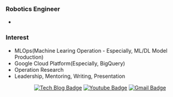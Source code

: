 ### Robotics Engineer
- 

### Interest
- MLOps(Machine Learing Operation - Especially, ML/DL Model Production)
- Google Cloud Platform(Especially, BigQuery)
- Operation Research
- Leadership, Mentoring, Writing, Presentation

<div align=center>
  
[![Tech Blog Badge](http://img.shields.io/badge/-Tech%20blog-black?style=flat-square&logo=github)](https://zzsza.github.io/) 
[![Youtube Badge](https://img.shields.io/badge/Youtube-ff0000?style=flat-square&logo=youtube2)](https://www.naver.com)
[![Gmail Badge](https://img.shields.io/badge/-Gmail-d14836?style=flat-square&logo=Gmail&logoColor=white&link=mailto:jck1461@gmail.com)](mailto:jck1461@gmail.com)
  
</div>
